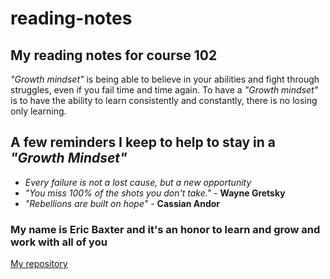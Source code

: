 # reading-notes

## My reading notes for course 102

*"Growth mindset"*  is being able to believe in your abilities and fight through struggles, even if you fail time and time again. To have a *"Growth mindset"* is to have the ability to learn consistently and constantly, there is no losing only learning.

## A few reminders I keep to help to stay in a *"Growth Mindset"*

- *Every failure is not a lost cause, but a new opportunity* 
- *"You miss 100% of the shots you don't take."* - **Wayne Gretsky**
- *"Rebellions are built on hope"* - **Cassian Andor**

### My name is Eric Baxter and it's an honor to learn and grow and work with all of you

[My repository](https://github.com/EricB23) 
